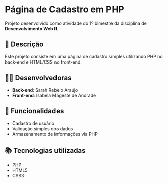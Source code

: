 # Página de Cadastro em PHP

Projeto desenvolvido como atividade do 1º bimestre da disciplina de **Desenvolvimento Web II**.

## 📌 Descrição

Este projeto consiste em uma página de cadastro simples utilizando PHP no back-end e HTML/CSS no front-end.

## 👩‍💻 Desenvolvedoras

- **Back-end**: Sarah Rabelo Araújo  
- **Front-end**: Isabela Mageste de Andrade

## 🚀 Funcionalidades

- Cadastro de usuário
- Validação simples dos dados
- Armazenamento de informações via PHP

## 📚 Tecnologias utilizadas

- PHP
- HTML5
- CSS3
